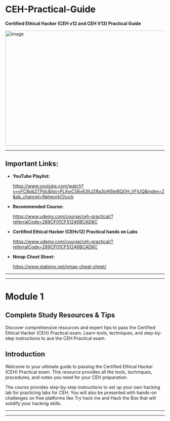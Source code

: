 # CEH-Practical-Guide

**Certified Ethical Hacker (CEH v12 and CEH V13) Practical Guide**

<img width="890" height="363" alt="image" src="https://github.com/user-attachments/assets/bf888202-0b87-4143-a09e-f1b37d37c7e9" />

---

## Important Links:

- **YouTube Playlist:**

  https://www.youtube.com/watch?v=yFC8pb2TPdc&list=PLIhvC56v63IIJZRa3lzK6IeBQOH_VFjUQ&index=2&ab_channel=NetworkChuck

- **Recommended Course:**

  https://www.udemy.com/course/ceh-practical/?referralCode=289CF01CF51246BCAD6C

- **Certified Ethical Hacker (CEHv12) Practical hands on Labs**

  https://www.udemy.com/course/ceh-practical/?referralCode=289CF01CF51246BCAD6C

- **Nmap Cheet Sheet:**

  https://www.stationx.net/nmap-cheat-sheet/
  
---
---

# Module 1

## Complete Study Resources & Tips
Discover comprehensive resources and expert tips to pass the Certified Ethical Hacker (CEH) Practical exam. Learn tools, techniques, and step-by-step instructions to ace the CEH Practical exam.

## Introduction
Welcome to your ultimate guide to passing the Certified Ethical Hacker (CEH) Practical exam. This resource provides all the tools, techniques, procedures, and notes you need for your CEH preparation.

The course provides step-by-step instructions to set up your own hacking lab for practicing labs for CEH. You will also be presented with hands-on challenges on free platforms like Try hack me and Hack the Box that will solidify your hacking skills.

---
---

